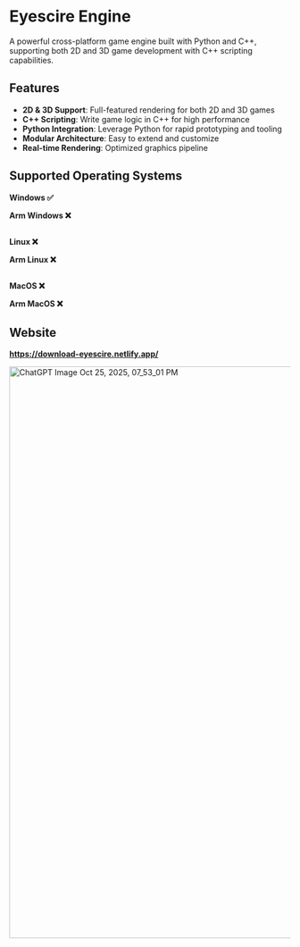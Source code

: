 # Eyescire Engine

A powerful cross-platform game engine built with Python and C++, supporting both 2D and 3D game development with C++ scripting capabilities.

## Features

- **2D & 3D Support**: Full-featured rendering for both 2D and 3D games
- **C++ Scripting**: Write game logic in C++ for high performance
- **Python Integration**: Leverage Python for rapid prototyping and tooling
- **Modular Architecture**: Easy to extend and customize
- **Real-time Rendering**: Optimized graphics pipeline

## Supported Operating Systems

**Windows ✅**

**Arm Windows ❌**
##

**Linux ❌**

**Arm Linux ❌**
##

**MacOS ❌**

**Arm MacOS ❌**

## Website

**https://download-eyescire.netlify.app/**

<img width="1024" height="1024" alt="ChatGPT Image Oct 25, 2025, 07_53_01 PM" src="https://github.com/user-attachments/assets/1b183763-3d29-47df-8b00-e0fbf732e1b9" />
